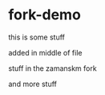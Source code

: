 # fork-demo

this is some stuff

added in  middle of file

stuff in the zamanskm fork

and  more stuff
